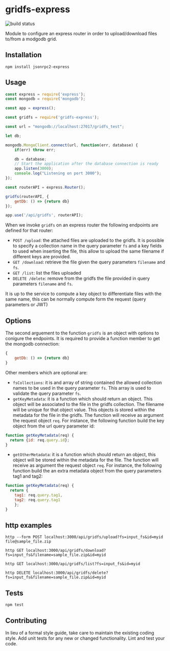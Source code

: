 gridfs-express
=========
![build status](https://gitlab.com/jorge.suit/gridfs-express/badges/master/build.svg)

Module to configure an express router in order to upload/download
files to/from a modgodb grid.

## Installation

  `npm install jsonrpc2-express`

## Usage

```javascript
const express = require('express');
const mongodb = require('mongodb');

const app = express();

const gridfs = require('gridfs-express');

const url = "mongodb://localhost:27017/gridfs_test";

let db;

mongodb.MongoClient.connect(url, function(err, database) {
    if(err) throw err;

    db = database;
    // Start the application after the database connection is ready
    app.listen(3000);
    console.log("Listening on port 3000");
});

const routerAPI = express.Router();

gridfs(routerAPI, {
    getDb: () => {return db}
});

app.use('/api/gridfs', routerAPI);
```

When we invoke `gridfs` on an express router the following endpoints
are defined for that router:

* `POST /upload`: the attached files are uploaded to the gridfs. It is
  possible to specify a collection name in the query parameter `fs`
  and a key fields to used when inserting the file, this allow to
  upload the same filename if different keys are provided.
* `GET /download`: retrieve the file given the query parameters
  `filename` and `fs`.
* `GET /list`: list the files uploaded
* `DELETE /delete`: remove from the gridfs the file provided in query
  parameters `filename` and `fs`.
  
It is up to the service to compute a key object to differentiate files
with the same name, this can be normally compute form the request
(query parameters or JWT)

## Options

The second arguement to the function `gridfs` is an object with options
to conigure the endpoints. It is required to provide a function member
to get the mongodb connection:

```javascript
{
    getDb: () => {return db}
}
```

Other members which are optional are:

* `fsCollections`: it is and array of string contained the allowed collection
  names to be used in the query parameter `fs`. This array is used to
  validate the query parameter `fs`.
* `getKeyMetadata`: it is a function which should return an object. This
  object will be associated to the file in the gridfs collection. The
  filename will be unique for that object value. This objects is
  stored within the metadata for the file in the gridfs. The function will
  receive as argument the request object `req`. For instance, the following
  function build the key object from the url query parameter id:

```javascript
function getKeyMetadata(req) {
  return {id: req.query.id};
}
```

* `getOtherMetadata`: it is a function which should return an object,
  this object will be stored within the metadata for the file. The function will
  receive as argument the request object `req`.  For instance, the following
  function build the an extra metadata object from the query parameters tag1 and tag2:

```javascript
function getKeyMetadata(req) {
  return {
    tag1: req.query.tag1,
    tag2: req.query.tag1
    };
}
```

  
## http examples

```
http --form POST localhost:3000/api/gridfs/upload?fs=input_fs&id=myid file@sample_file.zip
```

```
http GET localhost:3000/api/gridfs/download?fs=input_fs&filename=sample_file.zip&id=myid
```

```
http GET localhost:3000/api/gridfs/list?fs=input_fs&id=myid
```

```
http DELETE localhost:3000/api/gridfs/delete?fs=input_fs&filename=sample_file.zip&id=myid
```

## Tests

  `npm test`

## Contributing

In lieu of a formal style guide, take care to maintain the existing
coding style. Add unit tests for any new or changed
functionality. Lint and test your code.
